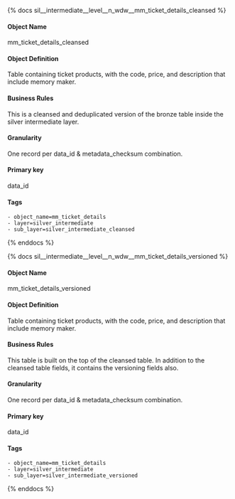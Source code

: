 {% docs sil__intermediate__level__n_wdw__mm_ticket_details_cleansed %}

#### Object Name
mm_ticket_details_cleansed

#### Object Definition
Table containing ticket products, with the code, price, and description that include memory maker.

#### Business Rules
This is a cleansed and deduplicated version of the bronze table inside the silver intermediate layer.

#### Granularity
One record per data_id & metadata_checksum combination.

#### Primary key
data_id

#### Tags
    - object_name=mm_ticket_details
    - layer=silver_intermediate
    - sub_layer=silver_intermediate_cleansed

{% enddocs %}

{% docs sil__intermediate__level__n_wdw__mm_ticket_details_versioned %}

#### Object Name
mm_ticket_details_versioned

#### Object Definition
Table containing ticket products, with the code, price, and description that include memory maker.

#### Business Rules
This table is built on the top of the cleansed table. In addition to the cleansed table fields, it contains the versioning fields also.

#### Granularity
One record per data_id & metadata_checksum combination.

#### Primary key
data_id

#### Tags
    - object_name=mm_ticket_details
    - layer=silver_intermediate
    - sub_layer=silver_intermediate_versioned

{% enddocs %}